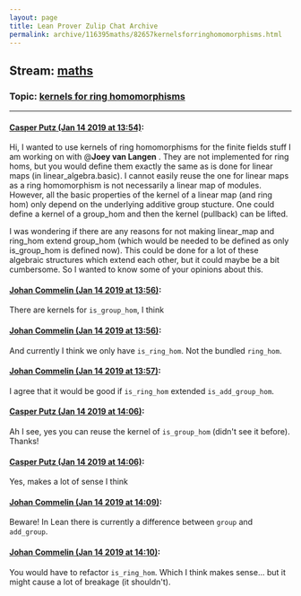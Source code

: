 ```yaml
---
layout: page
title: Lean Prover Zulip Chat Archive 
permalink: archive/116395maths/82657kernelsforringhomomorphisms.html
---
```


## Stream: [maths](index.html)
### Topic: [kernels for ring homomorphisms](82657kernelsforringhomomorphisms.html)

---

#### [Casper Putz (Jan 14 2019 at 13:54)](https://leanprover.zulipchat.com/#narrow/stream/116395-maths/topic/kernels%20for%20ring%20homomorphisms/near/155081960):
Hi, I wanted to use kernels of ring homomorphisms for the finite fields stuff I am working on with @**Joey van Langen** . They are not implemented for ring homs, but you would define them exactly the same as is done for linear maps (in linear_algebra.basic). I cannot easily reuse the one for linear maps as a ring homomorphism is not necessarily a linear map of modules. However, all the basic properties of the kernel of a linear map (and ring hom) only depend on the underlying additive group stucture. One could define a kernel of a group_hom and then the kernel (pullback) can be lifted.

I was wondering if there are any reasons for not making linear_map and ring_hom extend group_hom (which would be needed to be defined as only is_group_hom is defined now). This could be done for a lot of these algebraic structures which extend each other, but it could maybe be a bit cumbersome. So I wanted to know some of your opinions about this.

#### [Johan Commelin (Jan 14 2019 at 13:56)](https://leanprover.zulipchat.com/#narrow/stream/116395-maths/topic/kernels%20for%20ring%20homomorphisms/near/155082040):
There are kernels for `is_group_hom`, I think

#### [Johan Commelin (Jan 14 2019 at 13:56)](https://leanprover.zulipchat.com/#narrow/stream/116395-maths/topic/kernels%20for%20ring%20homomorphisms/near/155082051):
And currently I think we only have `is_ring_hom`. Not the bundled `ring_hom`.

#### [Johan Commelin (Jan 14 2019 at 13:57)](https://leanprover.zulipchat.com/#narrow/stream/116395-maths/topic/kernels%20for%20ring%20homomorphisms/near/155082105):
I agree that it would be good if `is_ring_hom` extended `is_add_group_hom`.

#### [Casper Putz (Jan 14 2019 at 14:06)](https://leanprover.zulipchat.com/#narrow/stream/116395-maths/topic/kernels%20for%20ring%20homomorphisms/near/155082569):
Ah I see, yes you can reuse the kernel of `is_group_hom` (didn't see it before). Thanks!

#### [Casper Putz (Jan 14 2019 at 14:06)](https://leanprover.zulipchat.com/#narrow/stream/116395-maths/topic/kernels%20for%20ring%20homomorphisms/near/155082592):
Yes, makes a lot of sense I think

#### [Johan Commelin (Jan 14 2019 at 14:09)](https://leanprover.zulipchat.com/#narrow/stream/116395-maths/topic/kernels%20for%20ring%20homomorphisms/near/155082709):
Beware! In Lean there is currently a difference between `group` and `add_group`.

#### [Johan Commelin (Jan 14 2019 at 14:10)](https://leanprover.zulipchat.com/#narrow/stream/116395-maths/topic/kernels%20for%20ring%20homomorphisms/near/155082770):
You would have to refactor `is_ring_hom`. Which I think makes sense... but it might cause a lot of breakage (it shouldn't).

